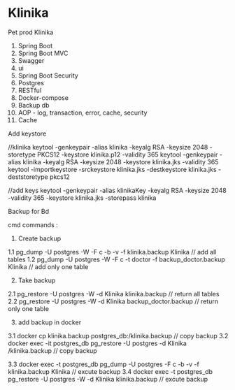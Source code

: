 # Klinika
Pet prod Klinika

1. Spring Boot
2. Spring Boot MVC
3. Swagger
4. ui
5. Spring Boot Security
6. Postgres
7. RESTful
8. Docker-compose
9. Backup db
10. AOP - log, transaction, error, cache, security
11. Сache

Add keystore 

//klinika
keytool -genkeypair -alias klinika -keyalg RSA -keysize 2048 -storetype PKCS12 -keystore klinika.p12 -validity 365
keytool -genkeypair -alias klinika -keyalg RSA -keysize 2048 -keystore klinika.jks -validity 365
keytool -importkeystore -srckeystore klinika.jks -destkeystore klinika.jks -deststoretype pkcs12

//add keys 
keytool -genkeypair -alias klinikaKey -keyalg RSA -keysize 2048 -validity 365 -keystore klinika.jks -storepass klinika

Backup for Bd

cmd commands :

1. Create backup 

1.1  pg_dump -U postgres -W -F c -b -v -f klinika.backup Klinika                // add all tables 
1.2  pg_dump -U postgres -W -F c -t doctor -f backup_doctor.backup Klinika      // add only one table 

2. Take backup

2.1  pg_restore -U postgres -W -d Klinika klinika.backup            // return all tables 
2.2  pg_restore -U postgres -W -d Klinika backup_doctor.backup      // return only one table

3. add backup in docker 

3.1 docker cp klinika.backup postgres_db:/klinika.backup                            // copy backup
3.2 docker exec -it postgres_db pg_restore -U postgres -d Klinika /klinika.backup  // copy backup
   
3.3 docker exec -t postgres_db pg_dump -U postgres -F c -b -v -f klinika.backup Klinika  // excute backup
3.4 docker exec -t postgres_db pg_restore -U postgres -W -d Klinika klinika.backup       // excute backup

